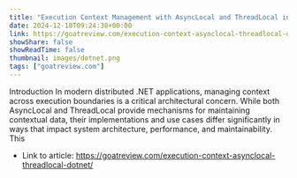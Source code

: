 ```yaml
---
title: "Execution Context Management with AsyncLocal and ThreadLocal in .NET Core"
date: 2024-12-10T09:24:38+00:00
link: https://goatreview.com/execution-context-asynclocal-threadlocal-dotnet/
showShare: false
showReadTime: false
thumbnail: images/dotnet.png
tags: ["goatreview.com"]
---
```

Introduction
In modern distributed .NET applications, managing context across execution boundaries is a critical architectural concern. While both AsyncLocal<T> and ThreadLocal<T> provide mechanisms for maintaining contextual data, their implementations and use cases differ significantly in ways that impact system architecture, performance, and maintainability. This

- Link to article: https://goatreview.com/execution-context-asynclocal-threadlocal-dotnet/